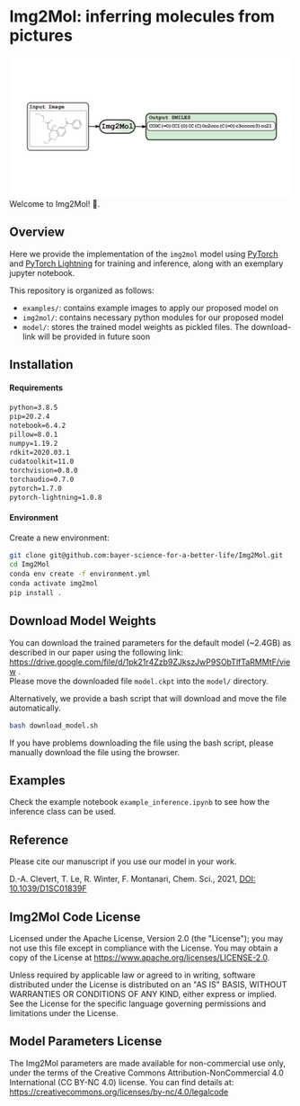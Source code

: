 Img2Mol: inferring molecules from pictures
==========================================
![Img2Mol](Img2Mol.png)
Welcome to Img2Mol! :wave:.


## Overview
 Here we provide the implementation of the `img2mol` model using [PyTorch](https://github.com/pytorch/pytorch) and [PyTorch Lightning](https://github.com/PyTorchLightning/pytorch-lightning) for training and inference, along with an exemplary jupyter notebook.
 
This repository is organized as follows:
* `examples/`: contains example images to apply our proposed model on
* `img2mol/`: contains necessary python modules for our proposed model
* `model/`: stores the trained model weights as pickled files. The download-link will be provided in future soon

## Installation
#### Requirements
```
python=3.8.5
pip=20.2.4
notebook=6.4.2
pillow=8.0.1
numpy=1.19.2
rdkit=2020.03.1
cudatoolkit=11.0
torchvision=0.8.0
torchaudio=0.7.0
pytorch=1.7.0
pytorch-lightning=1.0.8
```

#### Environment
Create a new environment:
```bash
git clone git@github.com:bayer-science-for-a-better-life/Img2Mol.git
cd Img2Mol
conda env create -f environment.yml
conda activate img2mol
pip install .
```
## Download Model Weights
You can download the trained parameters for the default model (~2.4GB) as described in our paper using the following link:
<a href="https://drive.google.com/file/d/1pk21r4Zzb9ZJkszJwP9SObTlfTaRMMtF/view" target="_blank">https://drive.google.com/file/d/1pk21r4Zzb9ZJkszJwP9SObTlfTaRMMtF/view </a>.  
Please move the downloaded file `model.ckpt` into the `model/` directory.  

Alternatively, we provide a bash script that will download and move the file automatically.
```bash
bash download_model.sh
```
If you have problems downloading the file using the bash script, please manually download the file using the browser.

## Examples
Check the example notebook `example_inference.ipynb` to see how the inference class can be used.

## Reference
Please cite our manuscript if you use our model in your work.

D.-A. Clevert, T. Le, R. Winter, F. Montanari, Chem. Sci., 2021, [DOI: 10.1039/D1SC01839F](https://doi.org/10.1039/D1SC01839F)

## Img2Mol Code License
Licensed under the Apache License, Version 2.0 (the "License"); you may not use this file except in compliance with the License. You may obtain a copy of the License at https://www.apache.org/licenses/LICENSE-2.0.

Unless required by applicable law or agreed to in writing, software distributed under the License is distributed on an "AS IS" BASIS, WITHOUT WARRANTIES OR CONDITIONS OF ANY KIND, either express or implied. See the License for the specific language governing permissions and limitations under the License.

##  Model Parameters License
The Img2Mol parameters are made available for non-commercial use only, under the terms of the Creative Commons Attribution-NonCommercial 4.0 International (CC BY-NC 4.0) license. You can find details at: https://creativecommons.org/licenses/by-nc/4.0/legalcode
